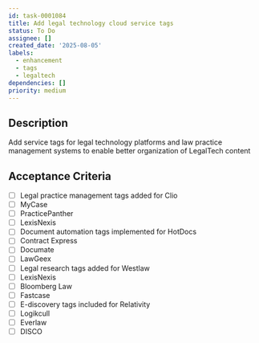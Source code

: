 ```yaml
---
id: task-0001084
title: Add legal technology cloud service tags
status: To Do
assignee: []
created_date: '2025-08-05'
labels:
  - enhancement
  - tags
  - legaltech
dependencies: []
priority: medium
---
```


## Description

Add service tags for legal technology platforms and law practice management systems to enable better organization of LegalTech content

## Acceptance Criteria

- [ ] Legal practice management tags added for Clio
- [ ] MyCase
- [ ] PracticePanther
- [ ] LexisNexis
- [ ] Document automation tags implemented for HotDocs
- [ ] Contract Express
- [ ] Documate
- [ ] LawGeex
- [ ] Legal research tags added for Westlaw
- [ ] LexisNexis
- [ ] Bloomberg Law
- [ ] Fastcase
- [ ] E-discovery tags included for Relativity
- [ ] Logikcull
- [ ] Everlaw
- [ ] DISCO
